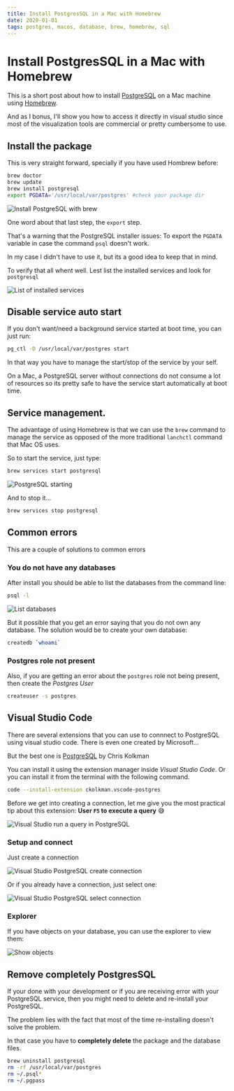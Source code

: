 ```yaml
---
title: Install PostgresSQL in a Mac with Homebrew
date: 2020-01-01
tags: postgres, macos, database, brew, homebrew, sql
---
```

# Install PostgresSQL in a Mac with Homebrew

This is a short post about how to install [PostgreSQL](https://postgresql.org) on a Mac machine using [Homebrew](https://brew.sh).

And as I bonus, I'll show you how to access it directly in visual studio since most of the visualization tools are commercial or pretty cumbersome to use.

## Install the package

This is very straight  forward, specially if you have used Hombrew before:

```bash
brew doctor
brew update
brew install postgresql
export PGDATA='/usr/local/var/postgres' #check your package dir
```

![Install PostgreSQL with brew](brew-install-postgresql.png)

One word about that last step, the `export` step.

That's a warning that the PostgreSQL installer issues: To export the `PGDATA` variable in case the command `psql` doesn't work.

In my case I didn't have to use it, but its a good idea to keep that in mind.

To verify that all whent well. Lest list the installed services and look for `postgresql`

![List of installed services](service-status-stopped.png)

## Disable service auto start

If you don't want/need a background service started at boot time, you can just run:

```bash
pg_ctl -D /usr/local/var/postgres start
```

In that way you have to manage the start/stop of the service by your self.

On a Mac, a PostgreSQL server without connections do not consume a lot of resources so its pretty safe to have the service start automatically at boot time.

## Service management.

The advantage of using Homebrew is that we can use the `brew` command to manage the service as opposed of the more traditional `lanchctl` command that Mac OS uses.

So to start the service, just type:

```bash
brew services start postgresql
```

![PostgreSQL starting](brew-service-start.png)

And to stop it...

```bash
brew services stop postgresql
```


## Common errors

This are a couple of solutions to common errors

### You do not have any databases

After install you should be able to list the databases from the command line:

```bash
psql -l
```

![List databases](psql-list-dbs.png)

But it possible that you get an error saying that you do not own any database. The solution would be to create your own database:

```bash
createdb `whoami`
```

### Postgres role not present

Also, if you are getting an error about the `postgres` role not being present, then create the _Postgres User_

```bash
createuser -s postgres
```

## Visual Studio Code

There are several extensions that you can use to connnect to PostgreSQL using visual studio code. There is even one created by Microsoft...

But the best one is [PostgreSQL](https://marketplace.visualstudio.com/items?itemName=ckolkman.vscode-postgres) by Chris Kolkman

You can install it using the extension manager inside _Visual Studio Code_. Or you can install it from the terminal with the following command.

```bash
code --install-extension ckolkman.vscode-postgres
```

Before we get into creating a connection, let me give you the most practical tip about this extension: **User `F5` to execute a query** 😅

![Visual Studio run a query in PostgreSQL](vs-run-query.png)

### Setup and connect

Just create a connection

![Visual Studio PostgreSQL create connection](vs-create-connection.png)

Or if you already have a connection, just select one:

![Visual Studio PostgreSQL select connection](vs-select-connection.png)

### Explorer

If you have objects on your database, you can use the explorer to view them:

![Show objects](vs-pg-explorer.png)


## Remove completely PostgresSQL

If your done with your development or if you are receiving error with your PostgreSQL service, then you might need to delete and re-install your PostgreSQL.

The problem lies with the fact that most of the time re-installing doesn't solve the problem.

In that case you have to **completely delete** the package and the database files.

```bash
brew uninstall postgresql
rm -rf /usr/local/var/postgres
rm ~/.psql*
rm ~/.pgpass
```
